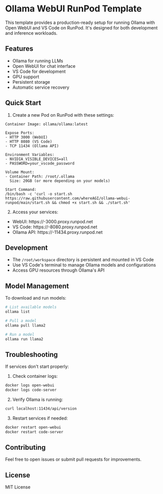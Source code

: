 # Ollama WebUI RunPod Template

This template provides a production-ready setup for running Ollama with Open WebUI and VS Code on RunPod. It's designed for both development and inference workloads.

## Features

- Ollama for running LLMs
- Open WebUI for chat interface
- VS Code for development
- GPU support
- Persistent storage
- Automatic service recovery

## Quick Start

1. Create a new Pod on RunPod with these settings:

```
Container Image: ollama/ollama:latest

Expose Ports:
- HTTP 3000 (WebUI)
- HTTP 8080 (VS Code)
- TCP 11434 (Ollama API)

Environment Variables:
- NVIDIA_VISIBLE_DEVICES=all
- PASSWORD=your_vscode_password

Volume Mount:
- Container Path: /root/.ollama
  Size: 20GB (or more depending on your models)

Start Command:
/bin/bash -c 'curl -o start.sh https://raw.githubusercontent.com/whereAGI/ollama-webui-runpod/main/start.sh && chmod +x start.sh && ./start.sh'
```

2. Access your services:
- WebUI: https://<pod-id>-3000.proxy.runpod.net
- VS Code: https://<pod-id>-8080.proxy.runpod.net
- Ollama API: https://<pod-id>-11434.proxy.runpod.net

## Development

- The `/root/workspace` directory is persistent and mounted in VS Code
- Use VS Code's terminal to manage Ollama models and configurations
- Access GPU resources through Ollama's API

## Model Management

To download and run models:

```bash
# List available models
ollama list

# Pull a model
ollama pull llama2

# Run a model
ollama run llama2
```

## Troubleshooting

If services don't start properly:

1. Check container logs:
```bash
docker logs open-webui
docker logs code-server
```

2. Verify Ollama is running:
```bash
curl localhost:11434/api/version
```

3. Restart services if needed:
```bash
docker restart open-webui
docker restart code-server
```

## Contributing

Feel free to open issues or submit pull requests for improvements.

## License

MIT License